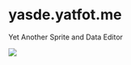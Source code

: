 yasde.yatfot.me
=========

Yet Another Sprite and Data Editor

<img src="http://content.screencast.com/users/rocketeerbkw/folders/Jing/media/53c54309-738b-4406-948b-76c4cdb37f4f/2013-07-21_1929.png" />
